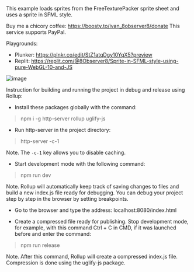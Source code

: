 This example loads sprites from the FreeTexturePacker sprite sheet and uses a sprite in SFML style.

Buy me a chicory coffee: https://boosty.to/ivan_8observer8/donate This service supports PayPal.

Playgrounds:

- Plunker: https://plnkr.co/edit/StZ1atqDgy10YqX5?preview
- Replit: https://replit.com/@8Observer8/Sprite-in-SFML-style-using-pure-WebGL-10-and-JS

![image](https://github.com/8Observer8/sprite-in-sfml-style-rollup-webgl-js/assets/3908473/9056846a-8d1d-4783-a06d-2869107068e6)

Instruction for building and running the project in debug and release using Rollup:

- Install these packages globally with the command:

> npm i -g http-server rollup uglify-js

- Run http-server in the project directory:

> http-server -c-1

Note. The `-c-1` key allows you to disable caching.

- Start development mode with the following command:

> npm run dev

Note. Rollup will automatically keep track of saving changes to files and build a new index.js file ready for debugging. You can debug your project step by step in the browser by setting breakpoints.

- Go to the browser and type the address: localhost:8080/index.html

- Create a compressed file ready for publishing. Stop development mode, for example, with this command Ctrl + C in CMD, if it was launched before and enter the command:

> npm run release

Note. After this command, Rollup will create a compressed index.js file. Compression is done using the uglify-js package.
